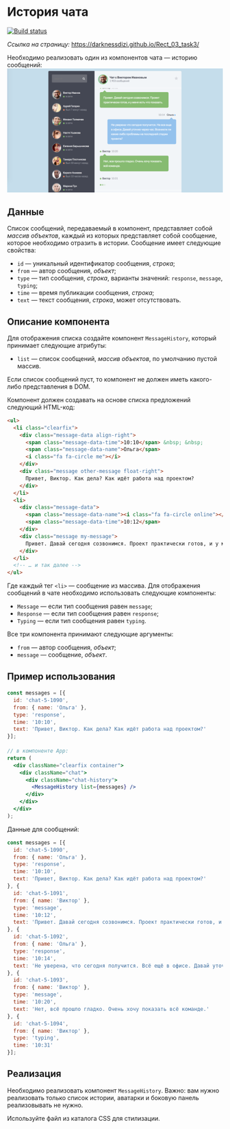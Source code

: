 История чата
===

[![Build status](https://ci.appveyor.com/api/projects/status/cm1uk82w5n7i5u52?svg=true)](https://ci.appveyor.com/project/darknessdizi/rect-03-task3)

*Ссылка на страницу:* https://darknessdizi.github.io/Rect_03_task3/

Необходимо реализовать один из компонентов чата — историю сообщений:
![Чат](./assets/preview.png)

## Данные

Список сообщений, передаваемый в компонент, представляет собой _массив объектов_, каждый из которых представляет собой сообщение, которое необходимо отразить в истории. Сообщение имеет следующие свойства:
- `id` — уникальный идентификатор сообщения, _строка_;
- `from` — автор сообщения, _объект_;
- `type` — тип сообщения, _строка_, варианты значений: `response`, `message`, `typing`;
- `time` — время публикации сообщения, _строка_;
- `text` — текст сообщения, _строка_, может отсутствовать.

## Описание компонента

Для отображения списка создайте компонент `MessageHistory`, который принимает следующие атрибуты:
- `list` — список сообщений, _массив объектов_, по умолчанию пустой массив.

Если список сообщений пуст, то компонент не должен иметь какого-либо представления в DOM.

Компонент должен создавать на основе списка предложений следующий HTML-код:
```html
<ul>
  <li class="clearfix">
    <div class="message-data align-right">
      <span class="message-data-time">10:10</span> &nbsp; &nbsp;
      <span class="message-data-name">Ольга</span>
      <i class="fa fa-circle me"></i>
    </div>
    <div class="message other-message float-right">
      Привет, Виктор. Как дела? Как идёт работа над проектом?
    </div>
  </li>
  <li>
    <div class="message-data">
      <span class="message-data-name"><i class="fa fa-circle online"></i> Виктор</span>
      <span class="message-data-time">10:12</span>
    </div>
    <div class="message my-message">
      Привет. Давай сегодня созвонимся. Проект практически готов, и у меня есть что показать.
    </div>
  </li>
  <!-- … и так далее -->
</ul>
```

Где каждый тег `<li>` — сообщение из массива. Для отображения сообщений в чате необходимо использовать следующие компоненты:
- `Message` — если тип сообщения равен `message`;
- `Response` — если тип сообщения равен `response`;
- `Typing` — если тип сообщения равен `typing`.

Все три компонента принимают следующие аргументы:
- `from` — автор сообщения, _объект_;
- `message` — сообщение, _объект_.

## Пример использования

```jsx
const messages = [{
  id: 'chat-5-1090',
  from: { name: 'Ольга' },
  type: 'response',
  time: '10:10',
  text: 'Привет, Виктор. Как дела? Как идёт работа над проектом?'
}];

// в компоненте App:
return (
  <div className="clearfix container">
    <div className="chat">
      <div className="chat-history">
        <MessageHistory list={messages} />
      </div>
    </div>  
  </div>
);
```

Данные для сообщений:
```js
const messages = [{
  id: 'chat-5-1090',
  from: { name: 'Ольга' },
  type: 'response',
  time: '10:10',
  text: 'Привет, Виктор. Как дела? Как идёт работа над проектом?'
}, {
  id: 'chat-5-1091',
  from: { name: 'Виктор' },
  type: 'message',
  time: '10:12',
  text: 'Привет. Давай сегодня созвонимся. Проект практически готов, и у меня есть что показать.'
}, {
  id: 'chat-5-1092',
  from: { name: 'Ольга' },
  type: 'response',
  time: '10:14',
  text: 'Не уверена, что сегодня получится. Всё ещё в офисе. Давай уточню через час. Возникли ли какие-либо проблемы на последней стадии проекта?'
}, {
  id: 'chat-5-1093',
  from: { name: 'Виктор' },
  type: 'message',
  time: '10:20',
  text: 'Нет, всё прошло гладко. Очень хочу показать всё команде.'
}, {
  id: 'chat-5-1094',
  from: { name: 'Виктор' },
  type: 'typing',
  time: '10:31'
}];
```

## Реализация

Необходимо реализовать компонент `MessageHistory`. Важно: вам нужно реализовать только список истории, аватарки и боковую панель реализовывать не нужно.

Используйте файл из каталога CSS для стилизации.
